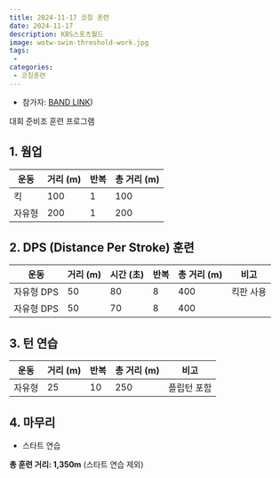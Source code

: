 ```yaml
---
title: 2024-11-17 코칭 훈련
date: 2024-11-17
description: KBS스포츠월드
image: wotw-swim-threshold-work.jpg
tags:
 - 
categories:
 - 코칭훈련
---
```


- 참가자: [BAND LINK](https://band.us/band/93484357/schedule/4%2F93484357%2F519277703%2F19700101))

대회 준비조 훈련 프로그램

## 1. 웜업
| 운동 | 거리 (m) | 반복 | 총 거리 (m) |
|------|----------|------|-------------|
| 킥 | 100 | 1 | 100 |
| 자유형 | 200 | 1 | 200 |

## 2. DPS (Distance Per Stroke) 훈련
| 운동 | 거리 (m) | 시간 (초) | 반복 | 총 거리 (m) | 비고 |
|------|----------|-----------|------|-------------|------|
| 자유형 DPS | 50 | 80 | 8 | 400 | 킥판 사용 |
| 자유형 DPS | 50 | 70 | 8 | 400 | |

## 3. 턴 연습
| 운동 | 거리 (m) | 반복 | 총 거리 (m) | 비고 |
|------|----------|------|-------------|------|
| 자유형 | 25 | 10 | 250 | 플립턴 포함 |

## 4. 마무리
- 스타트 연습

**총 훈련 거리: 1,350m** (스타트 연습 제외)
